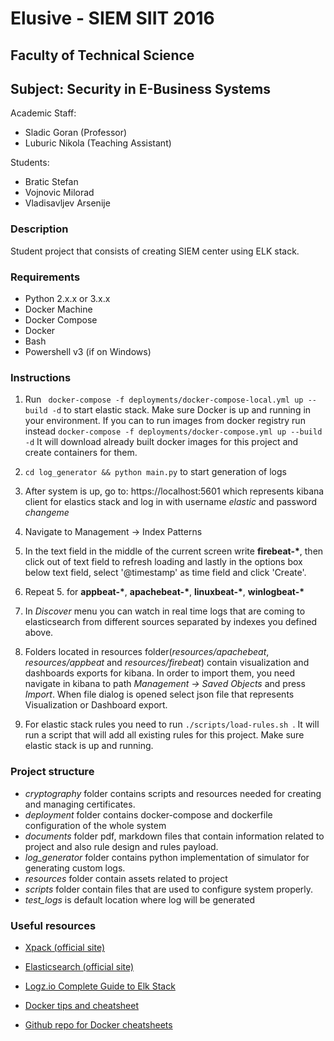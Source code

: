 # Elusive - SIEM SIIT 2016

## Faculty of Technical Science
##  Subject: Security in E-Business Systems

Academic Staff:
- Sladic Goran (Professor)
- Luburic Nikola (Teaching Assistant) 

Students:
- Bratic Stefan
- Vojnovic Milorad
- Vladisavljev Arsenije

### Description

Student project that consists of creating SIEM center using ELK stack.

### Requirements

- Python 2.x.x or 3.x.x
- Docker Machine
- Docker Compose
- Docker
- Bash
- Powershell v3 (if on Windows)

### Instructions

1. Run ``` docker-compose -f deployments/docker-compose-local.yml up --build -d``` to start elastic stack. Make sure Docker is up and running in your environment. If you can to run images from docker registry run instead ``` docker-compose -f deployments/docker-compose.yml up --build -d ``` It will download already built docker images for this project and create containers for them.

2. ``` cd log_generator && python main.py ``` to start generation of logs

3. After system is up, go to: https://localhost:5601 which represents kibana client for elastics stack and log in with username _elastic_ and password _changeme_

4. Navigate to Management -> Index Patterns

5. In the text field in the middle of the current screen write __firebeat-\*__, then click out of text field to refresh loading and lastly in the options box below text field, select '@timestamp' as time field and click 'Create'.

6. Repeat 5. for __appbeat-\*__, __apachebeat-\*__, __linuxbeat-\*__, __winlogbeat-*__

7. In _Discover_ menu you can watch in real time logs that are coming to elasticsearch from different sources separated by indexes you defined above.

8. Folders located in resources folder(_resources/apachebeat_, _resources/appbeat_ and _resources/firebeat_)  contain visualization and dashboards exports for kibana. In order to import them, you need navigate in kibana to path _Management -> Saved Objects_ and press _Import_. When file dialog is opened select json file that represents Visualization or Dashboard export.

9. For elastic stack rules you need to run ```./scripts/load-rules.sh ```. It will run a script that will add all existing rules for this project. Make sure elastic stack is up and running.


### Project structure

 - _cryptography_ folder contains scripts and resources needed for creating and managing certificates.
 - _deployment_ folder contains docker-compose and dockerfile configuration of the whole system
 - _documents_ folder pdf, markdown files that contain information related to project and also rule design and rules payload.
 - *log_generator* folder contains python implementation of simulator for generating custom logs.
 - _resources_ folder contain assets related to project
 - _scripts_ folder contain files that are used to configure system properly.
 - *test_logs* is default location where log will be generated

### Useful resources
 
- [Xpack (official site)](https://www.elastic.co/guide/en/x-pack/current/index.html)

- [Elasticsearch (official site)](https://www.elastic.co/guide/en/elasticsearch/reference/current/index.html)
 
- [Logz.io Complete Guide to Elk Stack](https://logz.io/learn/complete-guide-elk-stack/)

- [Docker tips and cheatsheet](https://blog.jez.io/2015/07/12/docker-tips-and-cheatsheet/)

- [Github repo for Docker cheatsheets](https://github.com/wsargent/docker-cheat-sheet)



